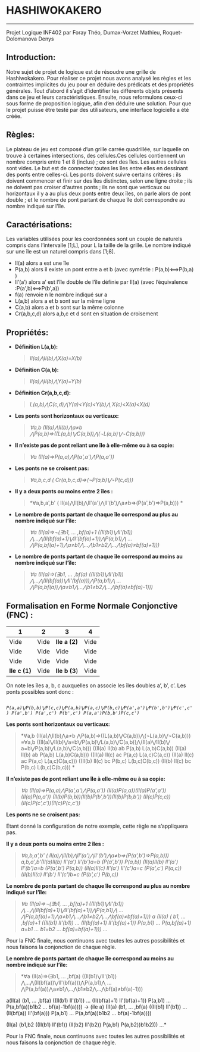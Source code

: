 # HASHIWOKAKERO
---------------

Projet Logique INF402 par Foray Théo, Dumax-Vorzet Mathieu, Roquet-Dolomanova Denys 

## Introduction:
Notre sujet de projet de logique est de résoudre une grille de Hashiwokakero. Pour réaliser ce projet nous avons analysé les règles et les contraintes implicites du jeu pour en déduire des prédicats et des propriétés générales. Tout d’abord il s’agit d’identifier les différents objets présents dans ce jeu et leurs caractéristiques. Ensuite, nous reformulons ceux-ci sous forme de proposition logique, afin d’en déduire une solution. Pour que le projet puisse être testé par des utilisateurs, une interface logicielle a été créée.

## Règles:
Le plateau de jeu est composé d’un grille carrée quadrillée, sur laquelle on trouve à certaines intersections, des cellules.Ces cellules contiennent un nombre compris entre 1 et 8 (inclus) ; ce sont des îles. Les autres cellules sont vides. Le but est de connecter toutes les îles entre elles en dessinant des ponts entre celles-ci. Les ponts doivent suivre certains critères :
ils doivent commencer et finir sur des îles distinctes, selon une ligne droite ; 
ils ne doivent pas croiser d'autres ponts ; 
ils ne sont que verticaux ou horizontaux 
il y a au plus deux ponts entre deux îles, on parle alors de pont double ;
et le nombre de pont partant de chaque île doit correspondre au nombre indiqué sur l'île. 

## Caractérisations:
Les variables utilisées pour les coordonnées sont un couple de naturels compris dans l’intervalle [1;L], pour L la taille de la grille. Le nombre indiqué sur une île est un naturel compris dans [1;8].
* Il(a) alors a est une île
* P(a,b) alors il existe un pont entre a et b (avec symétrie : P(a,b)⟺P(b,a) )
* Il’(a’) alors a’ est l’île double de l’île définie par Il(a) (avec l’équivalence :P(a',b)⟺P(b',a))
* f(a) renvoie n le nombre indiqué sur a
* L(a,b) alors a et b sont sur la même ligne
* C(a,b) alors a et b sont sur la même colonne
* Cr(a,b,c,d) alors a,b,c et d sont en situation de croisement

## Propriétés:
* **Définition L(a,b):**
	> *Il(a)⋀Il(b)⋀X(a)=X(b)*
* **Définition C(a,b):**
	> *Il(a)⋀Il(b)⋀Y(a)=Y(b)*
* **Définition Cr(a,b,c,d):**
 	> *L(a,b)⋀C(c,d)⋀Y(a)<Y(c)<Y(b)⋀ X(c)<X(a)<X(d)*
* **Les ponts sont horizontaux ou verticaux:**
 	> *∀a,b (Il(a)⋀Il(b)⋀a≠b ⋀P(a,b)⇒((L(a,b)⋁C(a,b))⋀(¬L(a,b)⋁¬C(a,b)))*
* **Il n’existe pas de pont reliant une île à elle-même ou à sa copie:**
	> *∀a (Il(a)⇒P(a,a)⋀P(a',a')⋀P(a,a'))*
* **Les ponts ne se croisent pas:**
	> *∀a,b,c,d ( Cr(a,b,c,d)⇒(¬P(a,b)⋁¬P(c,d)))*
* **Il y a deux ponts ou moins entre 2 îles :**
 	> *∀a,b,a',b' ( Il(a)⋀Il(b)⋀Il'(a')⋀Il'(b')⋀a≠b⇒(P(a',b')⇒P(a,b))) *
* **Le nombre de ponts partant de chaque île correspond au plus au nombre indiqué sur l’île:**
 	> *∀a (Il(a)⇒¬(∃b1, ... ,bf(a)+1 ((Il(b1)⋁Il'(b1)) ⋀...⋀(Il(bf(a)+1)⋁Il'(bf(a)+1))⋀P(a,b1)⋀
 ... ⋀P(a,bf(a)+1)⋀a≠b1⋀...⋀b1≠b2⋀...⋀bf(a)≠bf(a)+1)))*
* **Le nombre de ponts partant de chaque île correspond au moins au nombre indiqué sur l’île:**
 	> *∀a (Il(a)⇒(∃b1, ... ,bf(a) ((Il(b1)⋁Il'(b1)) ⋀...⋀(Il(bf(a))⋁Il'(bf(a)))⋀P(a,b1)⋀
 ... ⋀P(a,bf(a))⋀a≠b1⋀...⋀b1≠b2⋀...⋀bf(a)≠bf(a)-1)))*
 
 

## Formalisation en Forme Normale Conjonctive (FNC) :
1          |2     |3          |4
-----------|------|-----------|------
Vide       |Vide  |**Ile a (2)**  |Vide
   Vide    | Vide |   Vide    | Vide
   Vide    | Vide |   Vide    | Vide
**Ile c (1)**  | Vide | **Ile b (3**) | Vide

On note les îles a, b, c auxquelles on associe les îles doubles a’, b’, c’.
Les ponts possibles sont donc : 


*` P(a,a)⋁P(b,b)⋁P(c,c)⋁P(a,b)⋁P(a,c)⋁P(b,c)⋁P(a',a')⋁P(b',b')⋁P(c',c')
P(a',b') P(a',c') P(b',c') P(a,a')P(b,b')P(c,c')`* 

**Les ponts sont horizontaux ou verticaux:**


> *∀a,b (Il(a)⋀Il(b)⋀a≠b ⋀P(a,b)⇒((L(a,b)⋁C(a,b))⋀(¬L(a,b)⋁¬C(a,b)))
≡∀a,b ((Il(a)⋁Il(b)⋁a=b⋁P(a,b)⋁L(a,b)⋁C(a,b))⋀(Il(a)⋁Il(b)⋁
 a=b⋁P(a,b)⋁L(a,b)⋁C(a,b)))
((Il(a) Il(b) ab  P(a,b) L(a,b)C(a,b))  (Il(a) Il(b)
ab  P(a,b) L(a,b)C(a,b))) ((Il(a) Il(c) ac  P(a,c) 
L(a,c)C(a,c))  (Il(a) Il(c) ac  P(a,c) L(a,c)C(a,c))) 
((Il(b) Il(c) bc  P(b,c) L(b,c)C(b,c))  (Il(b) Il(c)
 bc  P(b,c) L(b,c)C(b,c))) *
 


**Il n’existe pas de pont reliant une île à elle-même ou à sa copie:**


> *∀a (Il(a)⇒P(a,a)⋀P(a',a')⋀P(a,a'))
(Il(a)P(a,a))(Il(a)P(a',a'))(Il(a)P(a,a'))
(Il(b)P(b,b))(Il(b)P(b',b'))(Il(b)P(b,b'))
(Il(c)P(c,c))(Il(c)P(c',c'))(Il(c)P(c,c'))*


**Les ponts ne se croisent pas:**


Etant donné la configuration de notre exemple, cette règle ne s’appliquera pas.


**Il y a deux ponts ou moins entre 2 îles :**


> *∀a,b,a',b' ( Il(a)⋀Il(b)⋀Il'(a')⋀Il'(b')⋀a≠b⇒(P(a',b')⇒P(a,b)))
a,b,a',b'(Il(a)Il(b) Il'(a') Il'(b')a=b (P(a',b')) P(a,b))
(Il(a)Il(b) Il'(a') Il'(b')a=b (P(a',b') P(a,b))
(Il(a)Il(c) Il'(a') Il'(c')a=c (P(a',c') P(a,c))
(Il(b)Il(c) Il'(b') Il'(c')b=c (P(b',c') P(b,c))*


**Le nombre de ponts partant de chaque île correspond au plus au nombre indiqué sur l’île:**


> *∀a (Il(a)⇒¬(∃b1, ... ,bf(a)+1 ((Il(b1)⋁Il'(b1)) ⋀...⋀(Il(bf(a)+1)⋁Il'(bf(a)+1))⋀P(a,b1)⋀
 ... ⋀P(a,bf(a)+1)⋀a≠b1⋀...⋀b1≠b2⋀...⋀bf(a)≠bf(a)+1)))
a (Il(a)  ( b1, ... ,bf(a)+1 ((Il(b1)  Il'(b1))  ...  (Il(bf(a)+1)  Il'(bf(a)+1))
 P(a,b1)  ...  P(a,bf(a)+1) a=b1 ...  b1=b2  ...  bf(a)=bf(a)+1)))
 ...*


Pour la FNC finale, nous continuons avec toutes les autres possibilités et nous faisons la conjonction de chaque règle.



**Le nombre de ponts partant de chaque île correspond au moins au nombre indiqué sur l’île:**


 > *∀a (Il(a)⇒(∃b1, ... ,bf(a) ((Il(b1)⋁Il'(b1)) ⋀...⋀(Il(bf(a))⋁Il'(bf(a)))⋀P(a,b1)⋀
 ... ⋀P(a,bf(a))⋀a≠b1⋀...⋀b1≠b2⋀...⋀bf(a)≠bf(a)-1)))

a(Il(a) (b1, ... ,bf(a) ((Il(b1)  Il'(b1))  ...  (Il(bf(a)+1)  Il'(bf(a)+1))  P(a,b1) ...
 P(a,bf(a))b1b2 ... bf(a)-1bf(a))))
→ (ile a)
(Il(a) (b1, ... ,bf(a) ((Il(b1)  Il'(b1))  ...  (Il(bf(a))  Il'(bf(a)))  P(a,b1) ...
 P(a,bf(a))b1b2 ... bf(a)-1bf(a))))

(Il(a) (b1,b2 ((Il(b1)  Il'(b1))  (Il(b2)  Il'(b2))  P(a,b1) 
 P(a,b2))b1b2)))
...*


Pour la FNC finale, nous continuons avec toutes les autres possibilités et nous faisons la conjonction de chaque règle.


